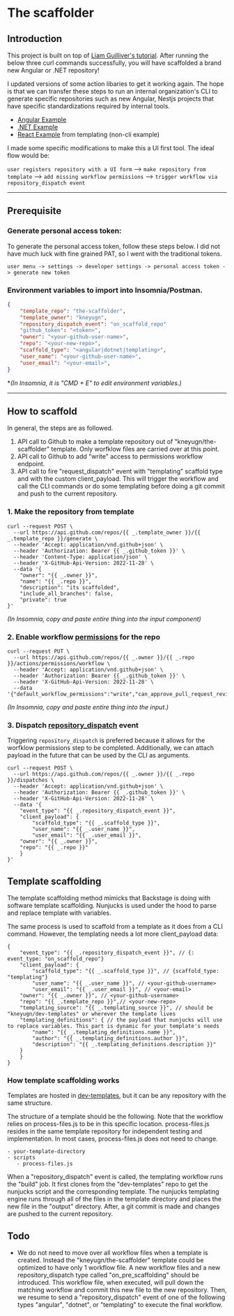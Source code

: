 # The scaffolder

## Introduction

This project is built on top of [Liam Guilliver's tutorial](https://lgulliver.github.io/dynamically-generate-projects-with-github-templates-and-actions/). After running the below three curl commands successfully, you will have scaffolded a brand new Angular or .NET repository!

I updated versions of some action libaries to get it working again. The hope is that we can transfer these steps to run an internal organization's CLI to generate specific repositories such as new Angular, Nestjs projects that have specific standardizations required by internal tools.

- [Angular Example](https://github.com/kneyugn/angular-example/actions/runs/4717031895)
- [.NET Example](https://github.com/kneyugn/dotnet-example/actions/runs/4717043825)
- [React Example](https://github.com/kneyugn/react-example/actions/runs/4715445073) from templating (non-cli example)

I made some specific modifications to make this a UI first tool. The ideal flow would be:

`user registers repository with a UI form` --> `make repository from template` --> `add missing workflow permissions` --> `trigger workflow via repository_dispatch event`

---
## Prerequisite

### Generate personal access token:
To generate the personal access token, follow these steps below. I did not have much luck with fine grained PAT, so I went with the traditional tokens. 

```user menu -> settings -> developer settings -> personal access token -> generate new token```


### Environment variables to import into Insomnia/Postman.

```json
{
	"template_repo": "the-scaffolder",
	"template_owner": "kneyugn",
	"repository_dispatch_event": "on_scaffold_repo"
	"github_token": "<token>",
	"owner": "<your-github-user-name>",
	"repo": "<your-new-repo>",
	"scaffold_type": "<angular|dotnet|templating>",
	"user_name": "<your-github-user-name>",
	"user_email": "<your-email>",
}
```

**(In Insomnia, it is "CMD + E" to edit environment variables.)*

---

## How to scaffold

In general, the steps are as followed. 
1. API call to Github to make a template repository out of "kneyugn/the-scaffolder" template. Only worfklow files are carried over at this point.
1. API call to Github to add "write" access to permissions workflow endpoint.
1. API call to fire "request_dispatch" event with "templating" scaffold type and with the custom client_payload. This will trigger the workflow and call the CLI commands or do some templating before doing a git commit and push to the current repository.

### 1. Make the repository from template

```
curl --request POST \
  --url https://api.github.com/repos/{{ _.template_owner }}/{{ _.template_repo }}/generate \
  --header 'Accept: application/vnd.github+json' \
  --header 'Authorization: Bearer {{ _.github_token }}' \
  --header 'Content-Type: application/json' \
  --header 'X-GitHub-Api-Version: 2022-11-28' \
  --data '{
	"owner": "{{ _.owner }}",
	"name": "{{ _.repo }}",
	"description": "its scaffolded",
	"include_all_branches": false,
	"private": true
}'
```
*(In Insomnia, copy and paste entire thing into the input component)*

### 2. Enable workflow [permissions](https://docs.github.com/en/rest/actions/permissions?apiVersion=2022-11-28#set-default-workflow-permissions-for-a-repository) for the repo

```
curl --request PUT \
  --url https://api.github.com/repos/{{ _.owner }}/{{ _.repo }}/actions/permissions/workflow \
  --header 'Accept: application/vnd.github+json' \
  --header 'Authorization: Bearer {{ _.github_token }}' \
  --header 'X-GitHub-Api-Version: 2022-11-28' \
  --data '{"default_workflow_permissions":"write","can_approve_pull_request_reviews":true}'
```

*(In Insomnia, copy and paste entire thing into the input.)*
### 3. Dispatch [repository_dispatch](https://docs.github.com/en/actions/using-workflows/events-that-trigger-workflows#repository_dispatch) event 
Triggering `repository_dispatch` is preferred because it allows for the worfklow permissions step to be completed. Additionally, we can attach payload in the future that can be used by the CLI as arguments.

```
curl --request POST \
  --url https://api.github.com/repos/{{ _.owner }}/{{ _.repo }}/dispatches \
  --header 'Accept: application/vnd.github+json' \
  --header 'Authorization: Bearer {{ _.github_token }}' \
  --header 'X-GitHub-Api-Version: 2022-11-28' \
  --data '{
    "event_type": "{{ _.repository_dispatch_event }}",
    "client_payload": {
        "scaffold_type": "{{ _.scaffold_type }}",
        "user_name": "{{ _.user_name }}",
        "user_email": "{{ _.user_email }}",
	"owner": "{{ _.owner }}",
	"repo": "{{ _.repo }}"
    }
}'
```

## Template scaffolding

The template scaffolding method mimicks that Backstage is doing with software template scaffolding. Nunjucks is used under the hood to parse and replace template with variables.

The same process is used to scaffold from a template as it does from a CLI command. However, the templating needs a lot more client_payload data:

```
{
    "event_type": "{{ _.repository_dispatch_event }}", // {: event_type: "on_scaffold_repo"}
    "client_payload": {
        "scaffold_type": "{{ _.scaffold_type }}", // {scaffold_type: "templating"}
        "user_name": "{{ _.user_name }}", // <your-github-username>
        "user_email": "{{ _.user_email }}", // <your-email>
	"owner": "{{ _.owner }}", // <your-github-username>
	"repo": "{{ _.template_repo }}",// <your-new-repo>
	"templating_source": "{{ _.templating_source }}", // should be "kneyugn/dev-templates" or wherever the template lives
	"templating_definitions": { // the payload that nunjucks will use to replace variables. This part is dynamic for your template's needs
		"name": "{{ _.templating_definitions.name }}",
		"author": "{{ _.templating_definitions.author }}",
		"description": "{{ _.templating_definitions.description }}"
	}
    }
}
```

### How template scaffolding works

Templates are hosted in [dev-templates](https://github.com/kneyugn/dev-templates), but it can be any repository with the same structure.

The structure of a template should be the following. Note that the workflow relies on process-files.js to be in this specific location. process-files.js resides in the same template repository for independent testing and implementation. In most cases, process-files.js does not need to change.

```
- your-template-directory
- scripts
   - process-files.js
```

When a "repository_dispatch" event is called, the templating workflow runs the "build" job. It first clones from the "dev-templates" repo to get the nunjucks script and the corresponding template. The nunjucks templating engine runs through all of the files in the template directory and places the new file in the "output" directory. After, a git commit is made and changes are pushed to the current repository.
   
## Todo

- We do not need to move over all workflow files when a template is created. Instead the "kneyugn/the-scaffolder" template could be optimized to have only 1 workflow file. A new workflow files and a new repository_dispatch type called "on_pre_scaffolding" should be introduced. This workflow file, when executed, will pull down the matching workflow and commit this new file to the new repository. Then, we resume to send a "repository_dispatch" event of one of the following types "angular", "dotnet", or "templating" to execute the final workflow.
